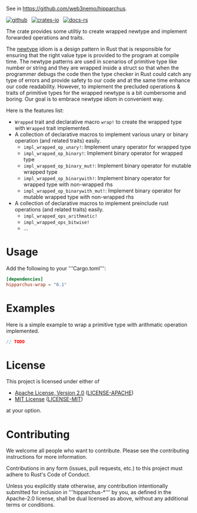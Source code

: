 See in https://github.com/web3nemo/hipparchus.

[![github]](https://github.com/web3nemo/hipparchus)&ensp;
[![crates-io]](https://crates.io/crates/hipparchus-wrap)&ensp;
[![docs-rs]](https://docs.rs/hipparchus-wrap)&ensp;

[github]: https://img.shields.io/badge/github-8da0cb?style=for-the-badge&labelColor=555555&logo=github
[crates-io]: https://img.shields.io/badge/crates.io-fc8d62?style=for-the-badge&labelColor=555555&logo=rust
[docs-rs]: https://img.shields.io/badge/docs.rs-66c2a5?style=for-the-badge&labelColor=555555&logo=docs.rs

The crate provides some utiltiy to create wrapped newtype and implement forwarded operations and traits.

The [newtype](https://rust-unofficial.github.io/patterns/patterns/behavioural/newtype.html) idiom is a design pattern in Rust that is responsible for ensuring that the right value type is provided to the program at compile time. The newtype patterns are used in scenarios of primitive type like number or string and they are wrapped inside a struct so that when the programmer debugs the code then the type checker in Rust could catch any type of errors and provide safety to our code and at the same time enhance our code readability. However, to implement the precluded operations & traits of primitive types for the wrapped newtype is a bit cumbersome and boring. Our goal is to embrace newtype idiom in convenient way.

Here is the features list:
- `Wrapped` trait and declarative macro `wrap!` to create the wrapped type with `Wrapped` trait implemented.
- A collection of declarative macros to implement various unary or binary operation (and related traits) easily.
  - `impl_wrapped_op_unary!`: Implement unary operator for wrapped type
  - `impl_wrapped_op_binary!`: Implement binary operator for wrapped type
  - `impl_wrapped_op_binary_mut!`: Implement binary operator for mutable wrapped type
  - `impl_wrapped_op_binarywith!`: Implement binary operator for wrapped type with non-wrapped rhs
  - `impl_wrapped_op_binarywith_mut!`: Implement binary operator for mutable wrapped type with non-wrapped rhs
- A collection of declarative macros to implement preinclude rust operations (and related traits) easily. 
  - `impl_wrapped_ops_arithmatic!`
  - `impl_wrapped_ops_bitwise!`
  - ...

# Usage

Add the following to your '''Cargo.toml''':

```toml
[dependencies]
hipparchus-wrap = "0.1"
```

# Examples

Here is a simple example to wrap a primitive type with arithmatic operation implemented.

``` rs
// TODO
```

# License

This project is licensed under either of
- [Apache License, Version 2.0](https://www.apache.org/licenses/LICENSE-2.0) ([LICENSE-APACHE](https://github.com/web3nemo/hipparchus/blob/HEAD/LICENSE-APACHE))
- [MIT License](https://opensource.org/license/mit/) ([LICENSE-MIT](https://github.com/rust-lang/libc/blob/HEAD/LICENSE-MIT))

at your option.

# Contributing

We welcome all people who want to contribute. Please see the contributing instructions for more information.

Contributions in any form (issues, pull requests, etc.) to this project must adhere to Rust's Code of Conduct.

Unless you explicitly state otherwise, any contribution intentionally submitted for inclusion in '''hipparchus-*''' by you, 
as defined in the Apache-2.0 license, shall be dual licensed as above, without any additional terms or conditions.
